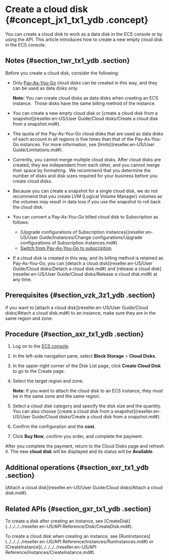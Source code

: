# Create a cloud disk {#concept_jx1_tx1_ydb .concept}

You can create a cloud disk to work as a data disk in the ECS console or by using the API. This article introduces how to create a new empty cloud disk in the ECS console.

## Notes {#section_twr_tx1_ydb .section}

Before you create a cloud disk, consider the following:

-   Only [Pay-As-You-Go](../../../../reseller.en-US/Pricing/Pay-As-You-Go.md#) cloud disks can be created in this way, and they can be used as data disks only.

    **Note:** You can create cloud disks as data disks when creating an ECS instance.  Those disks have the same billing method of the instance.

-   You can create a new empty cloud disk or [create a cloud disk from a snapshot](reseller.en-US/User Guide/Cloud disks/Create a cloud disk from a snapshot.md#).
-   The quota of the Pay-As-You-Go cloud disks that are used as data disks of each account in all regions is five times than that of the Pay-As-You-Go instances. For more information, see [limits](reseller.en-US/User Guide/Limitations.md#).
-   Currently, you cannot merge multiple cloud disks. After cloud disks are created, they are independent from each other, and you cannot merge their space by formatting.  We recommend that you determine the number of disks and disk sizes required for your business before you create cloud disks.
-   Because you can create a snapshot for a single cloud disk, we do not recommend that you create LVM \(Logical Volume Manager\) volumes as the volumes may result in data loss if you use the snapshot to roll back the cloud disk.
-   You can convert a Pay-As-You-Go billed cloud disk to Subscription as follows:
    -   [Upgrade configurations of Subscription instances](reseller.en-US/User Guide/Instances/Change configurations/Upgrade configurations of Subscription instances.md#).
    -   [Switch from Pay-As-You-Go to subscription](../../../../reseller.en-US/Pricing/Limits.md#).
-   If a cloud disk is created in this way, and its billing method is retained as Pay-As-You-Go, you can [detach a cloud disk](reseller.en-US/User Guide/Cloud disks/Detach a cloud disk.md#) and [release a cloud disk](reseller.en-US/User Guide/Cloud disks/Release a cloud disk.md#) at any time.

## Prerequisites {#section_vzk_3z1_ydb .section}

If you want to [attach a cloud disk](reseller.en-US/User Guide/Cloud disks/Attach a cloud disk.md#) to an instance, make sure they are in the same region and zone.

## Procedure {#section_axr_tx1_ydb .section}

1.  Log on to the [ECS console](https://partners-intl.console.aliyun.com/#/ecs).
2.  In the left-side navigation pane, select **Block Storage** \> **Cloud Disks**.
3.  In the upper-right corner of the Disk List page, click **Create Cloud Disk** to go to the Create page.
4.  Select the target region and zone.

    **Note:** If you want to attach the cloud disk to an ECS instance, they must be in the same zone and the same region.

5.  Select a cloud disk category and specify the disk size and the quantity. You can also choose [create a cloud disk from a snapshot](reseller.en-US/User Guide/Cloud disks/Create a cloud disk from a snapshot.md#).
6.  Confirm the configuration and the **cost**.
7.  Click **Buy Now**, confirm you order, and complete the payment.

After you complete the payment, return to the Cloud Disks page and refresh it. The new **cloud disk** will be displayed and its status will be **Available**.

## Additional operations {#section_exr_tx1_ydb .section}

[Attach a cloud disk](reseller.en-US/User Guide/Cloud disks/Attach a cloud disk.md#).

## Related APIs {#section_gxr_tx1_ydb .section}

To create a disk after creating an instance, see [CreateDisk](../../../../reseller.en-US/API Reference/Disk/CreateDisk.md#).

To create a cloud disk when creating an instance, see [RunInstances](../../../../reseller.en-US/API Reference/Instances/RunInstances.md#) or [CreateInstance](../../../../reseller.en-US/API Reference/Instances/CreateInstance.md#).

